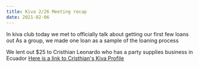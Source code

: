 ```yaml
---
title: Kiva 2/26 Meeting recap
date: 2021-02-06
---
```

In kiva club today we met to officially talk about getting our first few loans out
As a group, we made one loan as a sample of the loaning process

We lent out $25 to Cristhian Leonardo who has a party supplies business in Ecuador
[Here is a link to Cristhian's Kiva Profile](https://www.kiva.org/lend/2107028 "Here is a link to Cristhian's Kiva Profile")